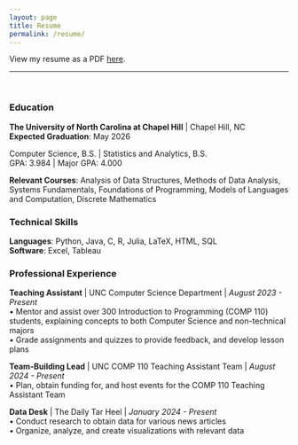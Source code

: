 ```yaml
---
layout: page
title: Resume
permalink: /resume/
---
```


View my resume as a PDF [here](https://drive.google.com/file/d/131LGPThztQ_DPGHfABnfGy00JaH3bU5s/view?usp=sharing).

---

<br>

### Education

**The University of North Carolina at Chapel Hill** \| Chapel Hill, NC   
**Expected Graduation**: May 2026

Computer Science, B.S. \| Statistics and Analytics, B.S.   
GPA: 3.984 \| Major GPA: 4.000

**Relevant Courses**: Analysis of Data Structures, Methods of Data Analysis, Systems Fundamentals, Foundations of Programming, Models of Languages and Computation, Discrete Mathematics

### Technical Skills

**Languages**: Python, Java, C, R, Julia, LaTeX, HTML, SQL   
**Software**: Excel, Tableau

### Professional Experience

**Teaching Assistant** \| UNC Computer Science Department \| _August 2023 - Present_    
• Mentor and assist over 300 Introduction to Programming (COMP 110) students, explaining concepts to both Computer Science and non-technical majors\
• Grade assignments and quizzes to provide feedback, and develop lesson plans
<br>

**Team-Building Lead** \| UNC COMP 110 Teaching Assistant Team \| _August 2024 - Present_   
• Plan, obtain funding for, and host events for the COMP 110 Teaching Assistant Team
<br>

**Data Desk** \| The Daily Tar Heel \| _January 2024 - Present_   
• Conduct research to obtain data for various news articles\
• Organize, analyze, and create visualizations with relevant data
